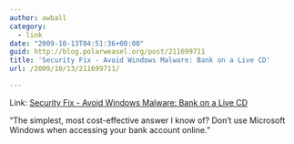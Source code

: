 ```yaml
---
author: awball
category:
  - link
date: "2009-10-13T04:51:36+00:00"
guid: http://blog.polarweasel.org/post/211699711
title: 'Security Fix - Avoid Windows Malware: Bank on a Live CD'
url: /2009/10/13/211699711/

---
```

Link: [Security Fix - Avoid Windows Malware: Bank on a Live CD](http://voices.washingtonpost.com/securityfix/2009/10/avoid_windows_malware_bank_on.html)

“The simplest, most cost-effective answer I know of? Don’t use Microsoft Windows when accessing your bank account online.”
